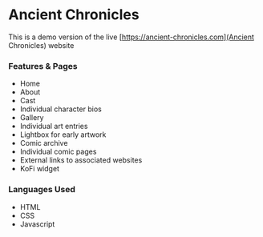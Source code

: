 # Ancient Chronicles

This is a demo version of the live [https://ancient-chronicles.com](Ancient Chronicles) website

### Features & Pages

- Home
- About
- Cast
- Individual character bios
- Gallery
- Individual art entries
- Lightbox for early artwork
- Comic archive
- Individual comic pages
- External links to associated websites
- KoFi widget

### Languages Used

- HTML
- CSS
- Javascript